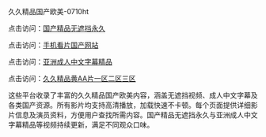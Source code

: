 久久精品国产欧美-0710ht

点击访问：<a href="https://heiliaoll4qsx.pages.dev">国产精品无遮挡永久</a>

点击访问：<a href="https://heiliaoe8ajia.pages.dev">手机看片国产网站</a>

点击访问：<a href="https://heiliaozj3tjd.pages.dev">亚洲成人中文字幕精品</a>

点击访问：<a href="https://heiliaoga6s9v.pages.dev">久久精品黄AA片一区二区三区</a>

这些平台收录了丰富的久久精品国产欧美内容，涵盖无遮挡视频、成人中文字幕及各类国产资源。所有影片均支持高清播放，加载快速不卡顿。每个页面提供详细影片信息及演员资料，方便用户查找所需内容。国产精品无遮挡永久与亚洲成人中文字幕精品等视频持续更新，满足不同观众口味。
<span style="display:none;">[Canonical link](https://github.com/thoi20250710/thoi1)</span>

